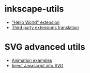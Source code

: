 # inkscape-utils

- ["Hello World" extension][hello-world-ext]
- [Third party extensions translation][3rd-party-exts-translation]

# SVG advanced utils

- [Animation examples][svg-animation-examples]
- [Inject Javascript into SVG][inject-js-in-svg]

[hello-world-ext]: https://github.com/mondeja/inkscape-utils/tree/master/hello-world-ext
[3rd-party-exts-translation]: https://github.com/mondeja/inkscape-utils/tree/master/3rd-party-exts-translation
[svg-animation-examples]: http://srufaculty.sru.edu/david.dailey/svg/bucketful.htm
[inject-js-in-svg]: https://github.com/mondeja/inkscape-utils/tree/master/js-in-svg
